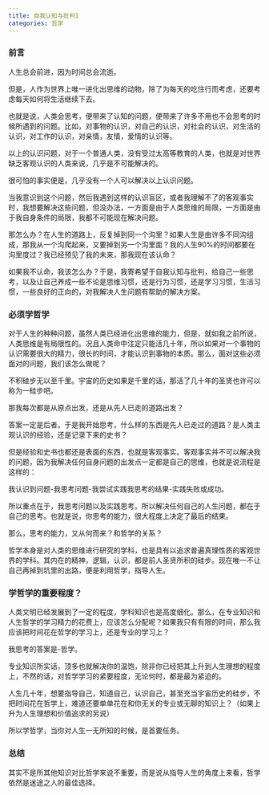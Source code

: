 ```yaml
---
title: 自我认知与批判1
categories: 哲学
---
```


### 前言

人生总会前进，因为时间总会流逝。

但是，人作为世界上唯一进化出思维的动物，除了为每天的吃住行而考虑，还要考虑每天如何将生活继续下去。

也就是说，人类会思考，便带来了认知的问题，便带来了许多不用也不会思考的时候所遇到的问题。比如，对事物的认识，对自己的认识，对社会的认识，对生活的认识，对工作的认识，对亲情，友情，爱情的认识等。

以上的认识问题，对于一个普通人类，没有受过太高等教育的人类，也就是对世界缺乏客观认识的人类来说，几乎是不可能解决的。

很可怕的事实便是，几乎没有一个人可以解决以上认识问题。

当我意识到这个问题，然后我遇到这样的认识盲区，或者我理解不了的客观事实时，我想要解决这些问题，但没办法，一方面是由于人类思维的局限，一方面是由于我自身条件的局限，我都不可能现在解决问题。

那怎么办？在人生的道路上，反复掉到同一个沟里？如果人生是由许多不同沟组成，那我从一个沟爬起来，又要掉到另一个沟里面？我的人生90%的时间都要在沟里度过？我已经预见了我的未来，那我现在该认命？

如果我不认命，我该怎么办？于是，我寄希望于自我认知与批判，给自己一些思考，以及让自己养成一些不论是思维习惯，还是行为习惯，还是学习习惯，生活习惯，一些良好的正向的，对我解决人生问题有帮助的解决方案。

### 必须学哲学

对于人生的种种问题，虽然人类已经进化出思维的能力，但是，就如我之前所说，人类思维是有局限性的。况且人类命中注定只能活几十年，所以如果对一个事物的认识需要很大的精力，很长的时间，才能认识到事物的本质。那么，面对这些必须面对的问题，我们该怎么做呢？

不积硅步无以至千里。宇宙的历史如果是千里的话，那活了几十年的圣贤也许可以称为一硅步吧。

那我每次都是从原点出发，还是从先人已走的道路出发？

答案一定是后者。于是我开始思考，什么样的东西是先人已走过的道路？是人类主观认识的经验，还是记录下来的史书？

但是经验和史书也都还是表面的东西，也就是客观事实。客观事实并不可以解决我的问题，因为我解决任何自身问题的出发点一定都是自己的思维，也就是说流程是这样的：

我认识到问题-我思考问题-我尝试实践我思考的结果-实践失败或成功。

所以重点在于，我思考问题以及实践思考。所以解决任何自己的人生问题，都在于自己的思考。也就是说，你思考的能力，很大程度上决定了最后的结果。

那么，思考的能力，又从何而来？和哲学的关系？

哲学本身是对人类的思维进行研究的学科，也是具有以追求普遍真理性质的客观世界的学科。其内在的精神，逻辑，认识，都是前人圣贤所积的硅步。现在唯一不让自己再掉到坑里的出路，便是利用哲学，指导人生。

### 学哲学的重要程度？

人类文明已经发展到了一定的程度，学科知识也是高度细化。那么，在专业知识和人生哲学的学习精力的花费上，应该怎么分配呢？如果我只有有限的时间，那么我应该把时间花在哲学的学习上，还是专业的学习上？

我思考的答案是-哲学。

专业知识所实话，顶多也就解决你的温饱，除非你已经把其上升到人生理想的程度上，不然的话，对哲学学习的紧要程度，无论何时，都是最为紧迫的。

人生几十年，想要指导自己，知道自己，认识自己，甚至充当宇宙历史的硅步，不把时间花在哲学上，难道还要单单花在和你无关的专业或无聊的知识上？（如果上升为人生理想和价值追求的另说）

所以学哲学，当你对人生一无所知的时候，是首要任务。

### 总结

其实不是所其他知识对比哲学来说不重要，而是说从指导人生的角度上来看，哲学依然是迷途之人的最佳选择。
